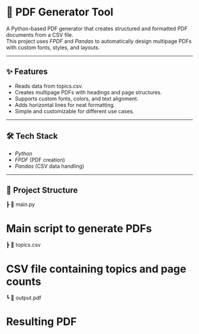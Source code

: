 # 📄 PDF Generator Tool

A Python-based PDF generator that creates structured and formatted PDF documents from a CSV file.  
This project uses *FPDF* and *Pandas* to automatically design multipage PDFs with custom fonts, styles, and layouts.

---

## ✨ Features
- Reads data from topics.csv.
- Creates multipage PDFs with headings and page structures.
- Supports custom fonts, colors, and text alignment.
- Adds horizontal lines for neat formatting.
- Simple and customizable for different use cases.

---

## 🛠️ Tech Stack
- *Python*
- *FPDF* (PDF creation)
- *Pandas* (CSV data handling)

---

## 📂 Project Structure
┣ 📜 main.py          
# Main script to generate PDFs 
┣ 📜 topics.csv       
# CSV file containing topics and page counts 
┗ 📜 output.pdf        
# Resulting PDF
